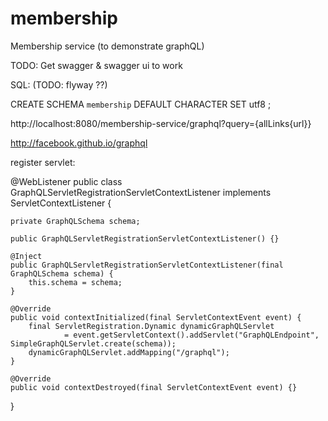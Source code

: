 # membership
Membership service (to demonstrate graphQL)

TODO: Get swagger & swagger ui to work


SQL: (TODO: flyway ??)

CREATE SCHEMA `membership` DEFAULT CHARACTER SET utf8 ;

http://localhost:8080/membership-service/graphql?query={allLinks{url}}

http://facebook.github.io/graphql

register servlet:

@WebListener
public class GraphQLServletRegistrationServletContextListener implements ServletContextListener {

    private GraphQLSchema schema;

    public GraphQLServletRegistrationServletContextListener() {}

    @Inject
    public GraphQLServletRegistrationServletContextListener(final GraphQLSchema schema) {
        this.schema = schema;
    }

    @Override
    public void contextInitialized(final ServletContextEvent event) {
        final ServletRegistration.Dynamic dynamicGraphQLServlet
                = event.getServletContext().addServlet("GraphQLEndpoint", SimpleGraphQLServlet.create(schema));
        dynamicGraphQLServlet.addMapping("/graphql");
    }

    @Override
    public void contextDestroyed(final ServletContextEvent event) {}

}